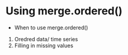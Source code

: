 
# Using merge.ordered()

- When to use merge.ordered()
1. Oredred data/ time series
2. Filling in missing values










